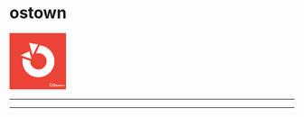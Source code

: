 # ostown

<img src="https://github.com/ostown/ostown/raw/master/logo/logo.png" width="100">

----

----